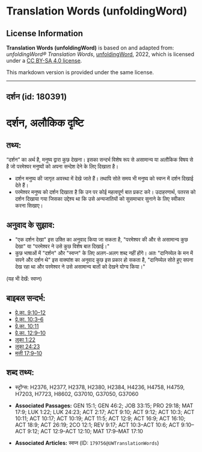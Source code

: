# Translation Words (unfoldingWord)

## License Information

**Translation Words (unfoldingWord)** is based on and adapted from: _unfoldingWord® Translation Words_, [unfoldingWord](https://unfoldingword.org/utw), 2022, which is licensed under a [CC BY-SA 4.0 license](https://creativecommons.org/licenses/by-sa/4.0/legalcode.en).

This markdown version is provided under the same license.



--------------------------------

## दर्शन (id: 180391)

दर्शन, अलौकिक दृष्टि
====================

तथ्य:
-----

“दर्शन” का अर्थ है, मनुष्य द्वारा कुछ देखना। इसका सन्दर्भ विशेष रूप से असामान्य या अलौकिक विषय से है जो परमेश्वर मनुष्यों को अपना सन्देश देने के लिए दिखाता है।

* दर्शन मनुष्य की जागृत अवस्था में देखे जाते हैं। तथापि सोते समय भी मनुष्य को स्वप्न में दर्शन दिखाई देते हैं।
* परमेश्वर मनुष्य को दर्शन दिखाता है कि उन पर कोई महत्वपूर्ण बात प्रकट करे। उदाहरणार्थ, पतरस को दर्शन दिखाया गया जिसका उद्देश्य था कि उसे अन्यजातियों को सुसमाचार सुनाने के लिए स्वीकार करना सिखाए।

अनुवाद के सुझाव:
----------------

* "एक दर्शन देखा" इस उक्ति का अनुवाद किया जा सकता है, "परमेश्वर की और से असामान्य कुछ देखा" या "परमेश्वर ने उसे कुछ विशेष बात दिखाई।"
* कुछ भाषाओं में "दर्शन" और "स्वप्न" के लिए अलग\-अलग शब्द नहीं होंगे। अतः "दानिय्येल के मन में सपने और दर्शन थे" इस वाक्यांश का अनुवाद कुछ इस प्रकार हो सकता है, "दानिय्येल सोते हुए सपना देख रहा था और परमेश्वर ने उसे असामान्य बातों को देखने योग्य किया।"

(यह भी देखें: स्वप्न)

बाइबल सन्दर्भ:
--------------

* [प्रे.का. 9:10–12](https://ref.ly/Acts9:10-Acts9:12)
* [प्रे.का. 10:3–6](https://ref.ly/Acts10:3-Acts10:6)
* [प्रे.का. 10:11](https://ref.ly/Acts10:11)
* [प्रे.का. 12:9–10](https://ref.ly/Acts12:9-Acts12:10)
* [लूका 1:22](https://ref.ly/Luke1:22)
* [लूका 24:23](https://ref.ly/Luke24:23)
* [मत्ती 17:9–10](https://ref.ly/Matt17:9-Matt17:10)

शब्द तथ्य:
----------

* स्ट्रोंग्स: H2376, H2377, H2378, H2380, H2384, H4236, H4758, H4759, H7203, H7723, H8602, G37010, G37050, G37060

* **Associated Passages:** GEN 15:1; GEN 46:2; JOB 33:15; PRO 29:18; MAT 17:9; LUK 1:22; LUK 24:23; ACT 2:17; ACT 9:10; ACT 9:12; ACT 10:3; ACT 10:11; ACT 10:17; ACT 10:19; ACT 11:5; ACT 12:9; ACT 16:9; ACT 16:10; ACT 18:9; ACT 26:19; 2CO 12:1; REV 9:17; ACT 10:3–ACT 10:6; ACT 9:10–ACT 9:12; ACT 12:9–ACT 12:10; MAT 17:9–MAT 17:10
* **Associated Articles:** स्वप्न (ID: `179756@UWTranslationWords`)

